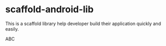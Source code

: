 # scaffold-android-lib
This is a scaffold library help developer build their application quickly and easily.

ABC
